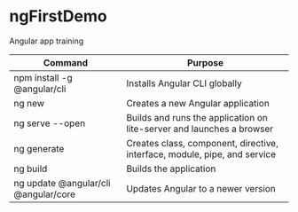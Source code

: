 # ngFirstDemo
Angular app training

| Command 			                                |  Purpose 			                                                                    |
|-----------------------------------------|------------------------------------------------------------------------------|
|  			 npm install -g @angular/cli 			          |  			 Installs Angular CLI globally 			                                             |
|  			 ng new <project name> 			                |  			 Creates a new Angular application 			                                         |
|  			 ng serve --open 			                      |  			 Builds and runs the application on lite-server and launches a browser 			     |
|  			 ng generate <name> 			                   |  			 Creates class, component, directive, interface, module, pipe, and service 			 |
|  			 ng build 			                             |  			 Builds the application 			                                                    |
|  			 ng update @angular/cli @angular/core 			 |  			  Updates Angular to a newer version                                        |